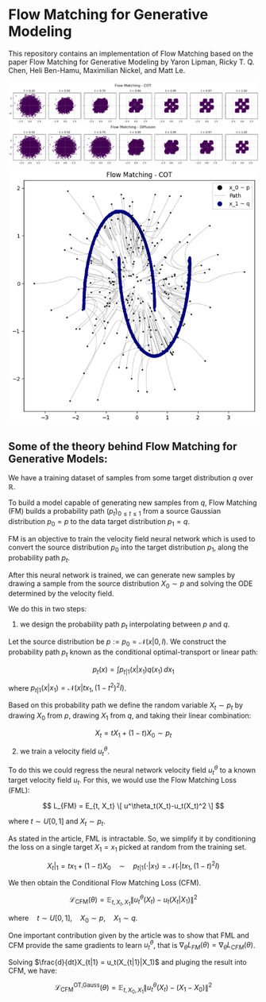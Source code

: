 # Flow Matching for Generative Modeling

This repository contains an implementation of Flow Matching based on the paper Flow Matching for Generative Modeling by Yaron Lipman, Ricky T. Q. Chen, Heli Ben-Hamu, Maximilian Nickel, and Matt Le.

![Comparison between Conditional Optimal Transport FM and VP Diffusion FM](/checkers_at_t.png)
![Trajectories of sample points from source to target distribution](/trajectories.png)

## Some of the theory behind Flow Matching for Generative Models:

We have a training dataset of samples from some target distribution $q$ over $\mathbb{R}$. 

To build a model capable of generating new samples from $q$, Flow Matching (FM) builds a probability path $(p_t)_{0 \leq t \leq 1}$ from a source Gaussian distribution $p_0=p$ to the data target distribution $p_1=q$. 

FM is an objective to train the velocity field neural network which is used to convert the source distribution $p_0$ into the target distribution $p_1$, along the probability path $p_t$. 

After this neural network is trained, we can generate new samples by drawing a sample from the source distribution $X_0 \sim p$ and solving the ODE determined by the velocity field. 

We do this in two steps: 

1. we design the probability path $p_t$ interpolating between $p$ and $q$.

Let the source distribution be $p:=p_0=\mathcal{N}(x|0, I)$. We construct the probability path $p_t$ known as the conditional optimal-transport or linear path:

$$
p_t(x) = \int p_{t|1}(x|x_1) q(x_1) \, dx_1
$$

where $p_{t|1}(x|x_1)=\mathcal{N}(x|tx_1, (1-t^2)^2I)$.

Based on this probability path we define the random variable $X_t \sim p_t$ by drawing $X_0$ from $p$, drawing $X_1$ from $q$, and taking their linear combination:

$$
X_t = tX_1 + (1-t)X_0 \sim p_t
$$

2. we train a velocity field $u^\theta_t$.

To do this we could regress the neural network velocity field $u^\theta_t$ to a known target velocity field $u_t$. For this, we would use the Flow Matching Loss (FML):

$$
L_{FM} = E_{t, X_t} \[ u^\theta_t(X_t)-u_t(X_t)^2 \]
$$

where $t \sim U[0, 1]$ and $X_t \sim p_t$.

As stated in the article, FML is intractable. So, we simplify it by conditioning the loss on a single target $X_1=x_1$ picked at random from the training set. 

$$
X_t|_1 = t x_1 + (1 - t) X_0 \quad \sim \quad p_{t|1}(\cdot | x_1) = \mathcal{N}(\cdot | t x_1, (1 - t)^2 I)
$$

We then obtain the Conditional Flow Matching Loss (CFM).

$$
\mathcal{L}_{\text{CFM}}(\theta) = \mathbb{E}_{t, X_t, X_1} \| u^\theta_t(X_t) - u_t(X_t | X_1) \|^2
$$

$\text{where} \quad t \sim U[0,1], \quad X_0 \sim p, \quad X_1 \sim q$.

One important contribution given by the article was to show that FML and CFM provide the same gradients to learn $u^\theta_t$, that is $\nabla_\theta L_{FM}(\theta)=\nabla_\theta L_{CFM}(\theta)$.

Solving $\frac{d}{dt}X_{t|1} = u_t(X_{t|1}|X_1)$ and pluging the result into CFM, we have:

$$
\mathcal{L}^{\text{OT,Gauss}}_{\text{CFM}}(\theta) = \mathbb{E}_{t, X_0, X_1} \| u^\theta_t(X_t) - (X_1-X_0) \|^2
$$
